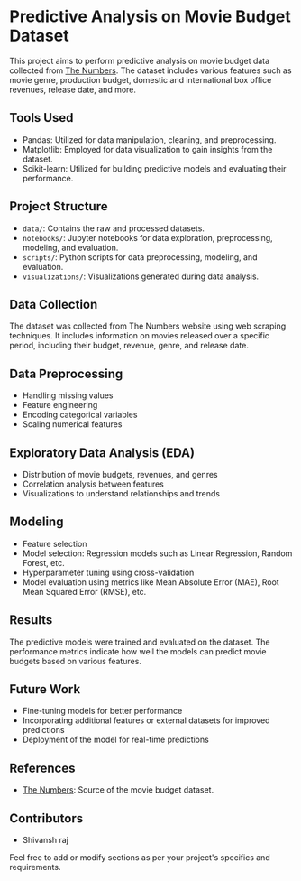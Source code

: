# Predictive Analysis on Movie Budget Dataset

This project aims to perform predictive analysis on movie budget data collected from [The Numbers](https://www.the-numbers.com/). The dataset includes various features such as movie genre, production budget, domestic and international box office revenues, release date, and more.

## Tools Used
- Pandas: Utilized for data manipulation, cleaning, and preprocessing.
- Matplotlib: Employed for data visualization to gain insights from the dataset.
- Scikit-learn: Utilized for building predictive models and evaluating their performance.

## Project Structure
- `data/`: Contains the raw and processed datasets.
- `notebooks/`: Jupyter notebooks for data exploration, preprocessing, modeling, and evaluation.
- `scripts/`: Python scripts for data preprocessing, modeling, and evaluation.
- `visualizations/`: Visualizations generated during data analysis.

## Data Collection
The dataset was collected from The Numbers website using web scraping techniques. It includes information on movies released over a specific period, including their budget, revenue, genre, and release date.

## Data Preprocessing
- Handling missing values
- Feature engineering
- Encoding categorical variables
- Scaling numerical features

## Exploratory Data Analysis (EDA)
- Distribution of movie budgets, revenues, and genres
- Correlation analysis between features
- Visualizations to understand relationships and trends

## Modeling
- Feature selection
- Model selection: Regression models such as Linear Regression, Random Forest, etc.
- Hyperparameter tuning using cross-validation
- Model evaluation using metrics like Mean Absolute Error (MAE), Root Mean Squared Error (RMSE), etc.

## Results
The predictive models were trained and evaluated on the dataset. The performance metrics indicate how well the models can predict movie budgets based on various features.

## Future Work
- Fine-tuning models for better performance
- Incorporating additional features or external datasets for improved predictions
- Deployment of the model for real-time predictions

## References
- [The Numbers](https://www.the-numbers.com/): Source of the movie budget dataset.

## Contributors
- Shivansh raj

Feel free to add or modify sections as per your project's specifics and requirements.
